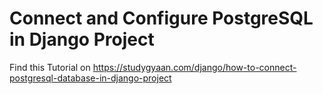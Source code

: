 # Connect and Configure PostgreSQL in Django Project

Find this Tutorial on https://studygyaan.com/django/how-to-connect-postgresql-database-in-django-project
